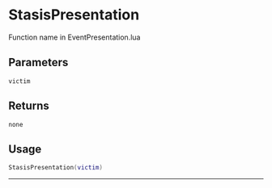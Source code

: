 # StasisPresentation
Function name in EventPresentation.lua
## Parameters
`victim`
## Returns
`none`
## Usage
```lua
StasisPresentation(victim)
```
---
